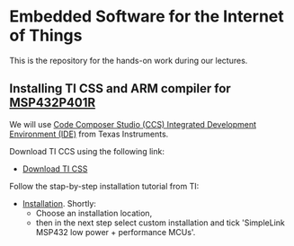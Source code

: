 # Embedded Software for the Internet of Things

This is the repository for the hands-on work during our lectures.

## Installing TI CSS and ARM compiler for [MSP432P401R](https://www.ti.com/product/MSP432P401R)

We will use [Code Composer Studio (CCS) Integrated Development Environment (IDE)](https://www.ti.com/tool/CCSTUDIO) from Texas Instruments. 

Download TI CCS using the following link:
- [Download TI CSS](https://www.ti.com/tool/download/CCSTUDIO)

Follow the stap-by-step installation tutorial from TI: 
- [Installation](https://software-dl.ti.com/ccs/esd/documents/users_guide_10.1.0/ccs_installation.html). Shortly: 
  - Choose an installation location,
  - then in the next step select custom installation and tick 'SimpleLink MSP432 low power + performance MCUs'.



